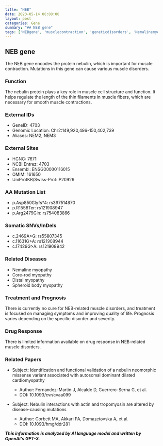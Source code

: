 ```yaml
---
title: "NEB"
date: 2023-05-14 00:00:00
layout: post
categories: Gene
summary: "## NEB gene"
tags: ['NEBgene', 'musclecontraction', 'geneticdisorders', 'Nemalinemyopathy', 'somaticmutations', 'treatment', 'prognosis', 'drugresponse']
---
```


## NEB gene

The NEB gene encodes the protein nebulin, which is important for muscle contraction. Mutations in this gene can cause various muscle disorders.

### Function
The nebulin protein plays a key role in muscle cell structure and function. It helps regulate the length of the thin filaments in muscle fibers, which are necessary for smooth muscle contractions.

### External IDs
- GeneID: 4703
- Genomic Location: Chr2:149,920,496-150,402,739
- Aliases: NEM2, NEM3

### External Sites
- HGNC: 7671
- NCBI Entrez: 4703
- Ensembl: ENSG00000116015
- OMIM: 161650
- UniProtKB/Swiss-Prot: P20929

### AA Mutation List
- p.Asp850Glyfs*4: rs397514870
- p.R1558Ter: rs121908947
- p.Arg2479Gln: rs754083866

### Somatic SNVs/InDels
- c.2469A>G: rs55807345
- c.11631G>A: rs121908944
- c.17429G>A: rs121908942

### Related Diseases
- Nemaline myopathy
- Core-rod myopathy
- Distal myopathy
- Spheroid body myopathy

### Treatment and Prognosis
There is currently no cure for NEB-related muscle disorders, and treatment is focused on managing symptoms and improving quality of life. Prognosis varies depending on the specific disorder and severity.

### Drug Response
There is limited information available on drug response in NEB-related muscle disorders.

### Related Papers
- Subject: Identification and functional validation of a nebulin neomorphic missense variant associated with autosomal dominant dilated cardiomyopathy
  - Author: Fernandez-Martin J, Alcalde D, Guerrero-Serna G, et al.
  - DOI: 10.1093/cvr/cvaa099

- Subject: Nebulin interactions with actin and tropomyosin are altered by disease-causing mutations
  - Author: Corbett MA, Akkari PA, Domazetovska A, et al.
  - DOI: 10.1093/hmg/ddr281

**_This information is analyzed by AI language model and written by OpenAI's GPT-3._**